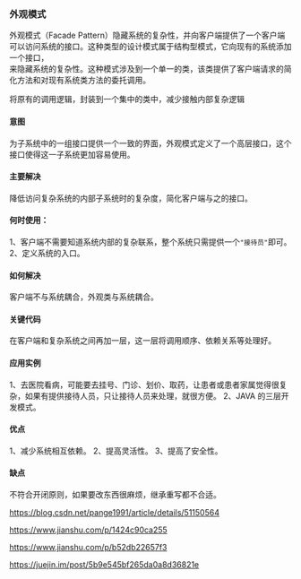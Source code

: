 ### 外观模式

外观模式（Facade Pattern）隐藏系统的复杂性，并向客户端提供了一个客户端可以访问系统的接口。这种类型的设计模式属于结构型模式，它向现有的系统添加一个接口，  
来隐藏系统的复杂性。这种模式涉及到一个单一的类，该类提供了客户端请求的简化方法和对现有系统类方法的委托调用。

将原有的调用逻辑，封装到一个集中的类中，减少接触内部复杂逻辑

#### 意图
为子系统中的一组接口提供一个一致的界面，外观模式定义了一个高层接口，这个接口使得这一子系统更加容易使用。

#### 主要解决
降低访问复杂系统的内部子系统时的复杂度，简化客户端与之的接口。

#### 何时使用：
1、客户端不需要知道系统内部的复杂联系，整个系统只需提供一个``"接待员"``即可。 2、定义系统的入口。

#### 如何解决
客户端不与系统耦合，外观类与系统耦合。

#### 关键代码
在客户端和复杂系统之间再加一层，这一层将调用顺序、依赖关系等处理好。

#### 应用实例
1、去医院看病，可能要去挂号、门诊、划价、取药，让患者或患者家属觉得很复杂，如果有提供接待人员，只让接待人员来处理，就很方便。 2、JAVA 的三层开发模式。

#### 优点
1、减少系统相互依赖。 2、提高灵活性。 3、提高了安全性。
#### 缺点
不符合开闭原则，如果要改东西很麻烦，继承重写都不合适。


https://blog.csdn.net/pange1991/article/details/51150564

https://www.jianshu.com/p/1424c90ca255

https://www.jianshu.com/p/b52db22657f3

https://juejin.im/post/5b9e545bf265da0a8d36821e